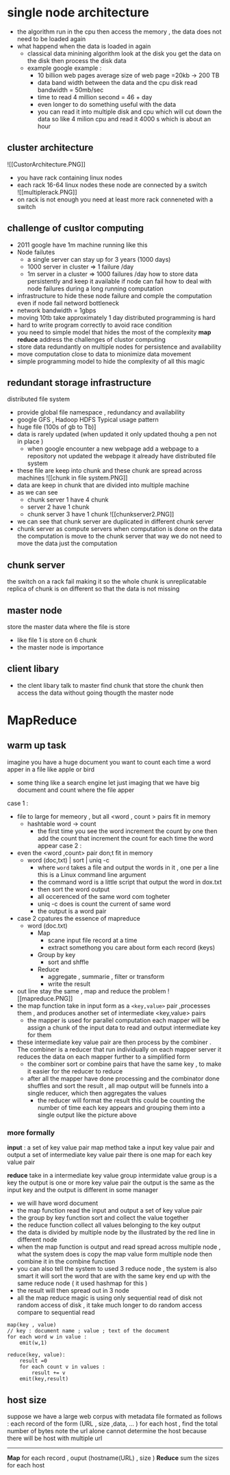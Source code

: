 # single node architecture 
- the algorithm run in the cpu then access the memory , the data does not need to be loaded again 
- what happend when the data is loaded in again 
	- classical data minining algorithm look at the disk you get the data on the disk then process the disk data 
	- example google example : 
		- 10 billion web pages average size of web page =20kb  -> 200 TB 
		- data band width between the data and the cpu disk read bandwidth = 50mb/sec 
		- time to read 4 million second = 46 + day 
		- even longer to do something useful with the data 
		- you can read it into multiple disk and cpu which will cut down the data so like 4 milion cpu and read it 4000 s which is about an hour 
## cluster architecture 

![[CustorArchitecture.PNG]]
- you have rack containing linux nodes   
- each rack 16-64 linux nodes these node are connected by a switch  
![[multiplerack.PNG]]
- on rack is not enough you need at least more rack conneneted with a switch 
## challenge of cusltor computing 
- 2011 google have 1m machine running like this 
- Node failutes 
	- a single server can stay up for 3 years (1000 days) 
	- 1000 server in cluster => 1 failure /day  
	- 1m server in a cluster => 1000 failures /day 
how to store data persistently and keep it available if node can fail 
how to deal with node failures during a long running computation 
- infrastructure to hide these node failure and comple the computation even if node fail 
netword bottleneck 
- network bandwidth = 1gbps 
- moving 10tb take approximately 1 day 
distributed programming is hard 
- hard to write program correctly to avoid race condition 
- you need to simple model that hides the most of the complexity 
**map reduce** address the challenges of clustor computing 
- store data redundantly on multiple nodes for persistence and availability 
- move computation close to data to mionimize data movement 
- simple programming model to hide the complexity of all this magic 
## redundant storage infrastructure 
distributed file system 
- provide global file namespace , redundancy and availability 
-  google GFS , Hadoop HDFS 
Typical usage pattern 
- huge file (100s of gb to Tb)]
- data is rarely updated (when updated it only updated thouhg a pen not in place ) 
	- when google encounter a new webpage add a webpage to a repository not updated the webpage it already have 
distributed file system 
- these file are keep into chunk and these chunk are spread  across machines 
![[chunk in file system.PNG]]
- data are keep in chunk that are divided into multiple machine 
- as we can see 
	- chunk server 1 have 4 chunk 
	- server 2 have 1 chunk 
	- chunk server 3 have 1 chunk 
![[chunkserver2.PNG]]
- we can see that chunk server are duplicated in different chunk server 
- chunk server as compute servers when computation is done on the data the computation is move to the chunk server that way we do not need to move the data just the computation 
## chunk server 
the switch on a rack fail making it so the whole chunk is unreplicatable 
replica of chunk is on different so that the data is not missing 
## master node 
store the master data where the file is store 
- like file 1 is store on 6 chunk 
- the master node is importance 
## client libary 
- the clent libary talk to master find chunk that store the chunk then access the data without going thougth the master node 


# MapReduce 
## warm up task 
imagine you have a huge document you want to count each time a word apper in a file like apple or bird 
- some thing like a search engine 
let just imaging that we have big document and count where the file apper 


case 1 : 
- file to large for memeory , but all <word , count > pairs fit in memory 
	- hashtable word -> count 
		- the first time you see the word increment the count by one then add the count that increment the count for each time the word appear 
case 2 : 
- even the <word ,count> pair don;t fit in memory 
	- word (doc,txt) | sort | uniq -c 
		-  where `word` takes a file and output the words in it , one per a line this is a Linux command line argument  
		- the command word is a little script that output the word in dox.txt 
		- then sort the word output 
		- all occerenced of the same word com togheter 
		- uniq -c does is count the current of same word 
		- the output is a word pair 
- case 2 cpatures the essence of mapreduce 
	- word (doc.txt)
		- Map 
			- scane input file record at a time 
			- extract somethong you care about form each record (keys)
		- Group by key 
			- sort and shffle 
		- Reduce 
			- aggregate , summarie , filter or transform 
			- write the result 
- out line stay the same , map and reduce the problem 
![[mapreduce.PNG]]
- the map function take in input form as a `<key,value>` pair ,processes them , and produces another set of intermediate <key,value> pairs  
	- the mapper is used for parallel computation each mapper will be assign a chunk of the input data to read and output intermediate key for them  
- these intermediate key value pair are then process by the combiner  .   The combiner is a reducer that run individually on each mapper server it reduces the data on each mapper further to a simplified form 
	- the combiner sort or combine  pairs that have the same key , to make it easier for the reducer to reduce 
  - after all the mapper  have done processing and the combinator done shuffles and sort the result , all map output will be funnels  into a single reducer, which then aggregates the values 
	  - the reducer will format the result this could be counting the number of time each key appears and grouping them into a single output like the picture above  
### more formally 
**input** : a set of key value pair 
map method take a input key value pair and output a set of intermediate  key value pair 
there is one map for each key value pair 

**reduce** 
take in a intermediate key value group intermidate value group is a key  the output is one or more key value pair the output is the same as the input key and the output is different in some manager 

- we will have word document  
- the map function read the input and output a set of key value pair 
- the group by key function sort and collect the value together 
- the reduce function collect all values belonging to the key output 
- the data is divided by multiple node by the illustrated by the red line in different node 
- when the map function is output and read spread across multiple node , what the system does is copy the map value form multiple node then combine it in the combine function 
- you can also tell the system to used 3 reduce node , the system is also smart it will sort the word that are with the same key end up with the same reduce node ( it used hashmap for this )
- the result will then spread out in 3 node 
- all the map reduce magic is using only sequential read of disk not random access of disk  , it take much longer to do random access compare to sequential read 
```
map(key , value) 
// key : document name ; value ; text of the document 
for each word w in value : 
	emit(w,1) 

reduce(key, value): 
	result =0  
	for each count v in values : 
		result += v 
	emit(key,result)
```
## host size 
suppose we have a large web corpus with metadata file formated as follows :
each record of the form (URL  , size ,data, ... )
for each host , find the total number of bytes 
note the url alone cannot determine the host because there will be host with multiple url 
****
**Map** 
for each record , ouput (hostname(URL) , size ) 
**Reduce** 
sum the sizes for each host 

